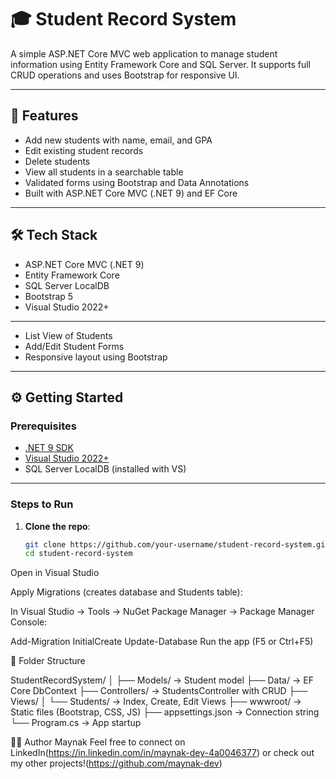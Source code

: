 # 🎓 Student Record System

A simple ASP.NET Core MVC web application to manage student information using Entity Framework Core and SQL Server. It supports full CRUD operations and uses Bootstrap for responsive UI.

---

## 🚀 Features

- Add new students with name, email, and GPA
- Edit existing student records
- Delete students
- View all students in a searchable table
- Validated forms using Bootstrap and Data Annotations
- Built with ASP.NET Core MVC (.NET 9) and EF Core

---

## 🛠️ Tech Stack

- ASP.NET Core MVC (.NET 9)
- Entity Framework Core
- SQL Server LocalDB
- Bootstrap 5
- Visual Studio 2022+

---

- List View of Students
- Add/Edit Student Forms
- Responsive layout using Bootstrap

---

## ⚙️ Getting Started

### Prerequisites

- [.NET 9 SDK](https://dotnet.microsoft.com/en-us/download/dotnet/9.0)
- [Visual Studio 2022+](https://visualstudio.microsoft.com/)
- SQL Server LocalDB (installed with VS)

---

### Steps to Run

1. **Clone the repo**:
   ```bash
   git clone https://github.com/your-username/student-record-system.git
   cd student-record-system
Open in Visual Studio

Apply Migrations (creates database and Students table):

In Visual Studio → Tools → NuGet Package Manager → Package Manager Console:

Add-Migration InitialCreate
Update-Database
Run the app (F5 or Ctrl+F5)

🧠 Folder Structure

StudentRecordSystem/
│
├── Models/                → Student model
├── Data/                  → EF Core DbContext
├── Controllers/           → StudentsController with CRUD
├── Views/
│   └── Students/          → Index, Create, Edit Views
├── wwwroot/               → Static files (Bootstrap, CSS, JS)
├── appsettings.json       → Connection string
└── Program.cs             → App startup


🙋‍♂️ Author
Maynak
Feel free to connect on LinkedIn(https://in.linkedin.com/in/maynak-dey-4a0046377) or check out my other projects!(https://github.com/maynak-dev)
